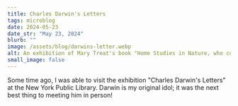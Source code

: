 ```yaml
---
title: Charles Darwin's Letters
tags: microblog
date: 2024-05-23
date_str: "May 23, 2024"
blurb: ""
image: /assets/blog/darwins-letter.webp
alt: An exhibition of Mary Treat's book "Home Studies in Nature, who corresponded with Charles Darwin. 
small_image: false
---
```


Some time ago, I was able to visit the exhibition "Charles Darwin's Letters" at the New York Public Library. Darwin is my original idol; it was the next best thing to meeting him in person!